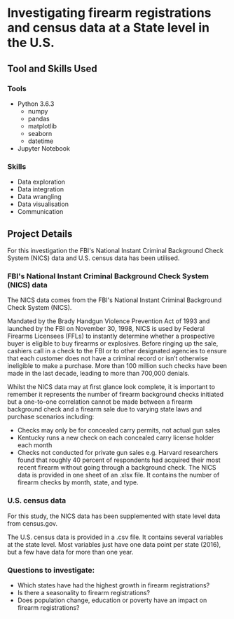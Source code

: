 # Investigating firearm registrations and census data at a State level in the U.S.

## Tool and Skills Used

### Tools
- Python 3.6.3
  - numpy
  - pandas
  - matplotlib
  - seaborn
  - datetime
- Jupyter Notebook

### Skills
- Data exploration
- Data integration
- Data wrangling
- Data visualisation
- Communication

## Project Details

For this investigation the FBI's National Instant Criminal Background Check System (NICS) data and U.S. census data has been utilised.

### FBI's National Instant Criminal Background Check System (NICS) data
The NICS data comes from the FBI's National Instant Criminal Background Check System (NICS).

Mandated by the Brady Handgun Violence Prevention Act of 1993 and launched by the FBI on November 30, 1998, NICS is used by Federal Firearms Licensees (FFLs) to instantly determine whether a prospective buyer is eligible to buy firearms or explosives. Before ringing up the sale, cashiers call in a check to the FBI or to other designated agencies to ensure that each customer does not have a criminal record or isn’t otherwise ineligible to make a purchase. More than 100 million such checks have been made in the last decade, leading to more than 700,000 denials.

Whilst the NICS data may at first glance look complete, it is important to remember it represents the number of firearm background checks initiated but a one-to-one correlation cannot be made between a firearm background check and a firearm sale due to varying state laws and purchase scenarios including:

- Checks may only be for concealed carry permits, not actual gun sales
- Kentucky runs a new check on each concealed carry license holder each month
- Checks not conducted for private gun sales e.g. Harvard researchers found that roughly 40 percent of respondents had acquired their most recent firearm without going through a background check.
The NICS data is provided in one sheet of an .xlsx file. It contains the number of firearm checks by month, state, and type.

### U.S. census data
For this study, the NICS data has been supplemented with state level data from census.gov.

The U.S. census data is provided in a .csv file. It contains several variables at the state level. Most variables just have one data point per state (2016), but a few have data for more than one year.

### Questions to investigate:
- Which states have had the highest growth in firearm registrations?
- Is there a seasonality to firearm registrations?
- Does population change, education or poverty have an impact on firearm registrations?
